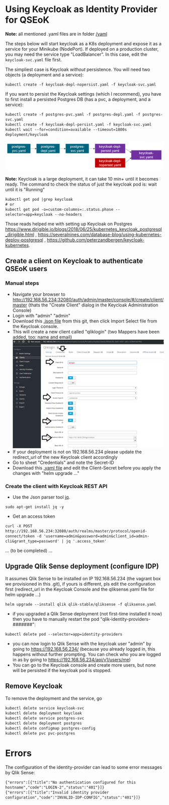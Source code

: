 # Using Keycloak as Identity Provider for QSEoK

**Note:** all mentioned .yaml files are in folder <a href="../yaml">/yaml</a>

The steps below will start keycloak as a K8s deployment and expose it as a service for your Minikube (NodePort). If deployed on a production cluster, you may need the service type "LoadBalancer". In this case, edit the `keycloak-svc.yaml` file first. 

The simpliest case is Keycloak *without* persistence. You will need two objects (a deployment and a service):
```
kubectl create -f keycloak-depl-nopersist.yaml -f keycloak-svc.yaml
```
If you want to persist the Keycloak settings (which I recommend), you have to first install a persisted Postgres DB (has a pvc, a deployment, and a service):
```
kubectl create -f postgres-pvc.yaml -f postgres-depl.yaml -f postgres-svc.yaml
kubectl create -f keycloak-depl-persist.yaml -f keycloak-svc.yaml
kubectl wait --for=condition=available --timeout=1800s deployment/keycloak
```
![alttext](https://github.com/ChristofSchwarz/pics/raw/master/keycloak-opts.png "screenshot")

**Note:** Keycloak is a large deployment, it can take 10 min+ until it becomes ready. The command to check the status of just the keycloak pod is: wait until it is "Running"
```
kubectl get pod |grep keycloak
# or
kubectl get pod -o=custom-columns=:.status.phase --selector=app=keycloak --no-headers
```
Those reads helped me with setting up Keycloak on Postgres https://www.dirigible.io/blogs/2018/06/25/kubernetes_keycloak_postgresql_dirigible.html , https://severalnines.com/database-blog/using-kubernetes-deploy-postgresql , https://github.com/peterzandbergen/keycloak-kubernetes.


## Create a client on Keycloak to authenticate QSEoK users

### Manual steps
 * Navigate your browser to http://192.168.56.234:32080/auth/admin/master/console/#/create/client/master (thats the "Create Client" dialog in the Keycloak Administration Console)
 * Login with "admin" "admin"
 * Download this <a href="https://raw.githubusercontent.com/ChristofSchwarz/qs_on_Kubernetes/master/keycloak/kc-client-settings.json">.json file</a> from this git, then click Import Select file from the Keycloak console.
 * This will create a new client called "qliklogin" (two Mappers have been added, too: name and email)
![alttext](https://github.com/ChristofSchwarz/pics/raw/master/_keycloak.png "screenshot") 
 * If your deployment is not on 192.168.56.234 please update the redirect_url of the new Keycloak client accordingly
 * Go to sheet "Credentials" and note the Secret-ID
 * Download this <a href="https://raw.githubusercontent.com/ChristofSchwarz/qs_on_Kubernetes/master/keycloak/qliksense.yaml">.yaml file</a> and edit the Client-Secret before you apply the changes with "helm upgrade ..."

### Create the client with Keycloak REST API
 * Use the Json parser tool <a href="https://stedolan.github.io/jq/download/">jq</a>.
```
sudo apt-get install jq -y
```
 * Get an access token
```
curl -X POST http://192.168.56.234:32080/auth/realms/master/protocol/openid-connect/token -d 'username=admin&password=admin&client_id=admin-cli&grant_type=password' | jq '.access_token' 
```
... (to be completed) ...

## Upgrade Qlik Sense deployment (configure IDP)

It assumes Qlik Sense to be installed on IP 192.168.56.234 (the vagrant box we provisioned in this .git), if yours is different, pls edit the configuration first (redirect_url in the Keycloak Console and the qliksense.yaml file for helm upgrade ...)

```
helm upgrade --install qlik qlik-stable/qliksense -f qliksense.yaml
```
 * if you upgraded a Qlik Sense deployment (not first-time installed it now) then you have to manually restart the pod "qlik-identity-providers-#######":
```
kubectl delete pod --selector=app=identity-providers
```
 * you can now login to Qlik Sense with the keycloak user "admin" by going to https://192.168.56.234/ (because you already logged in, this happens without further prompting. You can check who you are logged in as by going to https://192.168.56.234/api/v1/users/me)
 * You can go to the Keycloak console and create more users, but none will be persisted if the keycloak pod is stopped.
 
## Remove Keycloak
To remove the deployment and the service, go
```
kubectl delete service keycloak-svc
kubectl delete deployment keycloak
kubectl delete service postgres-svc
kubectl delete deployment postgres
kubectl delete configmap postgres-config 
kubectl delete pvc pvc-postgres
```


# Errors 
The configuration of the identity-provider can lead to some error messages by Qlik Sense:
```
{"errors":[{"title":"No authentication configured for this hostname","code":"LOGIN-2","status":"401"}]}
{"errors":[{"title":"Invalid identity provider configuration","code":"INVALID-IDP-CONFIG","status":"401"}]}
```


